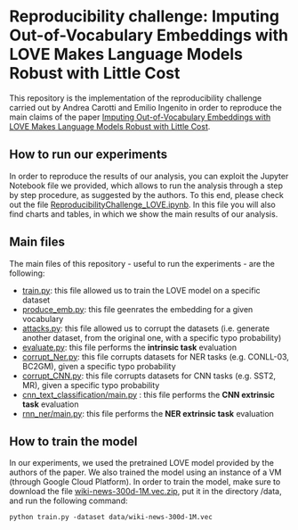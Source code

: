 
# Reproducibility challenge: Imputing Out-of-Vocabulary Embeddings with LOVE Makes Language Models Robust with Little Cost

This repository is the implementation of the reproducibility challenge carried out by Andrea Carotti and Emilio Ingenito in order to reproduce the main claims of the paper [Imputing Out-of-Vocabulary Embeddings with LOVE Makes Language Models Robust with Little Cost](https://arxiv.org/abs/2203.07860). 

## How to run our experiments

In order to reproduce the results of our analysis, you can exploit the Jupyter Notebook file we provided, which allows to run the analysis through a step by step procedure, as suggested by the authors. To this end, please check out the file [ReproducibilityChallenge_LOVE.ipynb](https://github.com/ckclassrooms/emilioingenito/ReproducibilityChallenge/tree/main/ReproducibilityChallenge_LOVE.ipynb). In this file you will also find charts and tables, in which we show the main results of our analysis.

## Main files

The main files of this repository - useful to run the experiments - are the following: 
* [train.py](https://github.com/emilioingenito/ReproducibilityChallenge/blob/main/train.py): this file allowed us to train the LOVE model on a specific dataset
* [produce_emb.py](https://github.com/emilioingenito/ReproducibilityChallenge/blob/main/produce_emb.py): this file geenrates the embedding for a given vocabulary
* [attacks.py](https://github.com/emilioingenito/ReproducibilityChallenge/blob/main/attacks.py): this file allowed us to corrupt the datasets (i.e. generate another dataset, from the original one, with a specific typo probability)
* [evaluate.py](https://github.com/emilioingenito/ReproducibilityChallenge/blob/main/evaluate.py): this file performs the **intrinsic task** evaluation
* [corrupt_Ner.py](): this file corrupts datasets for NER tasks (e.g. CONLL-03, BC2GM), given a specific typo probability
* [corrupt_CNN.py](): this file corrupts datasets for CNN tasks (e.g. SST2, MR), given a specific typo probability
* [cnn_text_classification/main.py]() : this file performs the **CNN extrinsic task** evaluation 
* [rnn_ner/main.py](): this file performs the **NER extrinsic task** evaluation  

## How to train the model

In our experiments, we used the pretrained LOVE model provided by the authors of the paper. We also trained the model using an instance of a VM (through Google Cloud Platform). In order to train the model, make sure to download the file [wiki-news-300d-1M.vec.zip](https://fasttext.cc/docs/en/english-vectors.html), put it in the directory /data, and run the following command:

```train
python train.py -dataset data/wiki-news-300d-1M.vec
```
